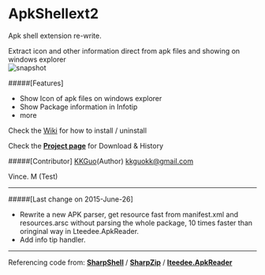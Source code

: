 # ApkShellext2

Apk shell extension re-write.

Extract icon and other information direct from apk files and showing on windows explorer  
![snapshot](http://kkguo.github.io/apkshellext/images/capture.png)

#####[Features]
* Show Icon of apk files on windows explorer
* Show Package information in Infotip
* more

Check the [Wiki](https://github.com/kkguo/apkshellext/wiki/How-to-install-and-uninstall) for how to install / uninstall

Check the __[Project page](http://kkguo.github.io/apkshellext)__ for Download & History

#####[Contributor]
[KKGuo](https://github.com/kkguo)(Author) kkguokk@gmail.com

Vince. M (Test)

----------------------------------------------------------------------------

#####[Last change on 2015-June-26]
* Rewrite a new APK parser, get resource fast from manifest.xml and resources.arsc without parsing the whole package, 10 times faster than oringinal way in Lteedee.ApkReader.
* Add info tip handler.

----------------------------------------------------------------------------

Referencing code from:
__[SharpShell](https://github.com/dwmkerr/sharpshell)__ / __[SharpZip](https://github.com/icsharpcode/SharpZipLib)__ /  __[Iteedee.ApkReader](https://github.com/hylander0/Iteedee.ApkReader)__

